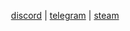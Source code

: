

<div style="width:100%;text-align:center;">
<a href="https://komarev.com/ghpvc/?username=qro&color=lightgrey"> 
</div>
<p align="center">
    <a href="https://discord.com/users/630087545312509963">discord</a>
    |
    <a href="https://t.me/purelxw">telegram</a>
    |
    <a href="https://steamcommunity.com/id/lxw20367/">steam</a>
</p>
